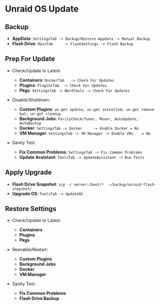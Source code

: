 # Unraid OS Update

## Backup

- **AppData**:               `SettingsTab -> Backup/Restore Appdata -> Manual Backup`
- **Flash Drive**:           `MainTab     -> FlashSettings -> Flash Backup`

## Prep For Update

- Check/Update to Latest:
  
  - **Containers**:          `DockerTab   -> Check For Updates`
  - **Plugins**:             `PluginsTab  -> Check For Updates`
  - **Pkgs**:                `SettingsTab -> NerdTools -> Check For Updates`
- Disable/Shutdown:
  
  - **Custom Plugins**:      `un-get update; un-get installed; un-get remove bat; un-get cleanup`
  - **Background Jobs**:     `ParityCheck/Tuner, Mover, AutoUpdate, AutoBackup`
  - **Docker**:              `SettingsTab -> Docker     -> Enable Docker = No`
  - **VM Manager**:          `SettingsTab -> VM Manager -> Enable VMs    = No`
- Sanity Test:
  
  - **Fix Common Problems**: `SettingsTab -> Fix Common Problems`
  - **Update Assistant**:    `ToolsTab -> UpdateAssistant -> Run Tests`

## Apply Upgrade

- **Flash Drive Snapshot**:  `scp -r server:/boot/*  ~/backup/unraid-flash-snapshot/`
- **Upgrade OS**:            `ToolsTab -> UpdateOS`

## Restore Settings

- Check/Update to Latest:
  
  - **Containers**
  - **Plugins**
  - **Pkgs**
- Reenable/Restart:
  
  - **Custom Plugins**
  - **Background Jobs**
  - **Docker**
  - **VM Manager**
- Sanity Test:
  
  - **Fix Common Problems**
  - **Flash Drive Backup**
